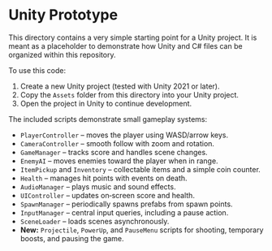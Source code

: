 # Unity Prototype

This directory contains a very simple starting point for a Unity project. It is meant as a placeholder to demonstrate how Unity and C# files can be organized within this repository.

To use this code:

1. Create a new Unity project (tested with Unity 2021 or later).
2. Copy the `Assets` folder from this directory into your Unity project.
3. Open the project in Unity to continue development.

The included scripts demonstrate small gameplay systems:

- `PlayerController` – moves the player using WASD/arrow keys.
- `CameraController` – smooth follow with zoom and rotation.
- `GameManager` – tracks score and handles scene changes.
- `EnemyAI` – moves enemies toward the player when in range.
- `ItemPickup` and `Inventory` – collectable items and a simple coin counter.
- `Health` – manages hit points with events on death.
- `AudioManager` – plays music and sound effects.
- `UIController` – updates on‑screen score and health.
- `SpawnManager` – periodically spawns prefabs from spawn points.
- `InputManager` – central input queries, including a pause action.
- `SceneLoader` – loads scenes asynchronously.
- **New:** `Projectile`, `PowerUp`, and `PauseMenu` scripts for shooting, temporary boosts, and pausing the game.
